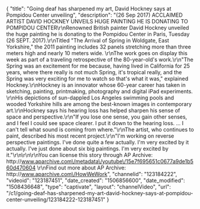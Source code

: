 {
    "title": "Going deaf has sharpened my art, David Hockney says at Pompidou Center unveiling",
    "description": "(26 Sep 2017) ACCLAIMED ARTIST DAVID HOCKNEY UNVEILS HUGE PAINTING HE IS DONATING TO POMPIDOU CENTER\r\nRenowned British painter David Hockney unveiled the huge painting he is donating to the Pompidou Center in Paris, Tuesday (26 SEPT. 2017).\r\nTitled \"The Arrival of Spring in Woldgate, East Yorkshire,\" the 2011 painting includes 32 panels stretching more than three meters high and nearly 10 meters wide. \r\nThe work goes on display this week as part of a traveling retrospective of the 80-year-old's work.\r\n\"The Spring was an excitement for me because, having lived in California for 25 years, where there really is not much Spring, it's tropical really, and the Spring was very exciting for me to watch so that's what it was,\" explained Hockney.\r\nHockney is an innovator whose 60-year career has taken in sketching, painting, printmaking, photography and digital iPad experiments. \r\nHis depictions of sun-dappled Los Angeles swimming pools and wooded Yorkshire hills are among the best-known images in contemporary art.\r\nHockney says his hearing loss has helped sharpen his sense of space and perspective.\r\n\"If you lose one sense, you gain other senses, and I feel I could see space clearer. I put it down to the hearing loss. ... I can't tell what sound is coming from where.\"\r\nThe artist, who continues to paint, described his most recent project.\r\n\"I'm working on reverse perspective paintings. I've done quite a few actually. I'm very excited by it actually. I've just done about six big paintings. I'm very excited by it.\"\r\n\r\n\r\nYou can license this story through AP Archive: http:\/\/www.aparchive.com\/metadata\/youtube\/15e7f695651c0677a9de1b560d470604 \r\nFind out more about AP Archive: http:\/\/www.aparchive.com\/HowWeWork",
    "channelid": "123184222",
    "videoid": "123187451",
    "date_created": "1506856600",
    "date_modified": "1508436648",
    "type": "captivate",
    "layout": "channelVideo",
    "url": "\/c1\/going-deaf-has-sharpened-my-art-david-hockney-says-at-pompidou-center-unveiling\/123184222-123187451"
}
